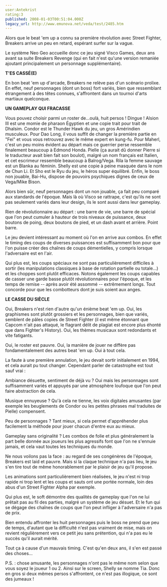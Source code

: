 ```yaml
---
user:Antekrist
rating:3
published: 2008-01-03T00:51:04.000Z
legacy_url: http://www.emunova.net/veda/test/2485.htm
---
```

Alors que le beat 'em up a connu sa première révolution avec Street Fighter, Breakers arrive un peu en retard, espérant surfer sur la vague.  

Le système Neo Geo accueille donc ce jeu signé Visco Games, deux ans avant sa suite Breakers Revenge (qui en fait n'est qu'une version remaniée ajoutant principalement un personnage supplémentaire).  

  

**T'ES CASSÉ(E)**  

En bon beat 'em up d'arcade, Breakers ne relève pas d'un scénario prolixe. En effet, neuf personnages (dont un boss) fort variés, bien que ressemblant étrangement à des têtes connues, s'affrontent dans un tournoi d'arts martiaux quelconque.  

  

**UN GAMEPLAY QUI FRACASSE**  

Vous pouvez choisir parmi un roster de...oulà, huit persos ! Dingue ! Alsion III est une momie de pharaon Égyptien et une copie trait pour trait de Dhalsim. Condor est le Thunder Hawk du jeu, un gros Amérindien musculeux. Pour Dao Long, il vous suffit de changer la première partie en "Fei" et vous vous retrouvez avec le même expert en kung-fu. Pour Maherl, c'est un peu moins évident au départ mais ce guerrier perse ressemble finalement beaucoup à Edmond Honda. Pielle (ça aurait dû donner Pierre si le traducteur avait bien fait son boulot), malgré un nom français est Italien, et cet escrimeur ressemble beaucoup à Balrog/Vega. Rila la femme sauvage est un Blanka au féminin. Shelly est une copie à peine masquée dans le nom de Chun Li. Et Sho est le Ryu du jeu, le héros super équilibré. Enfin, le boss non jouable, Bai-Hu, dispose de pouvoirs psychiques dignes de ceux de Vega/Mike Bison.  

Alors bien sûr, neuf personnages dont un non jouable, ça fait peu comparé aux standards de l'époque. Mais là où Visco se rattrape, c'est qu'ils ne sont pas seulement variés dans leur design, ils le sont aussi dans leur gameplay.  

Rien de révolutionnaire au départ : une barre de vie, une barre de spécial que l'on peut cumuler à hauteur de trois niveaux de puissance, deux boutons de poing, deux boutons de pied, et un dash avant et arrière. Point barre.  

Le jeu devient intéressant au moment où l'on en arrive aux combos. En effet le timing des coups de diverses puissances est suffisamment bon pour que l'on puisse créer des chaînes de coups démentielles, y compris lorsque l'adversaire est en l'air.  

Qui plus est, les coups spéciaux ne sont pas particulièrement difficiles à sortir (les manipulations classiques à base de rotation partielle ou totale...) et les choppes sont plutôt efficaces. Notons également les coups capables de casser une garde basse plutôt révolutionnaires pour l'époque, et les temps de remise -- après avoir été assommé -- extrêmement longs. Tout concorde pour que les combotteurs dont je suis soient aux anges.  

  

**LE CASSE DU SIÈCLE**  

Oui, Breakers n'est rien d'autre qu'un énième beat 'em up. Oui, les graphismes sont plutôt grossiers et les personnages, bien que variés, semblent de pâles copies de Street Fighter (il est même étonnant que Capcom n'ait pas attaqué, le flagrant délit de plagiat est encore plus éhonté que dans Fighter's History). Oui, les thèmes musicaux sont redondants et vite fatigants.  

Oui, le roster est pauvre. Oui, la manière de jouer ne diffère pas fondamentalement des autres beat 'em up. Oui à tout cela.  

La faute à une première annulation, le jeu devait sortir initialement en 1994, et cela aurait pu tout changer. Cependant parler de catastrophe est tout sauf vrai :  

Ambiance désuette, sentiment de déjà vu ? Oui mais les personnages sont suffisamment variés et appuyés par une atmosphère loufoque que l'on peut faire abstraction de cela.  

Musique ennuyeuse ? Qu'à cela ne tienne, les voix digitales amusantes (par exemple les beuglements de Condor ou les petites phrases mal traduites de Pielle) compensent.  

Peu de personnages ? Tant mieux, si cela permet d'appréhender plus facilement la méthode pour jouer chacun d'entre eux au mieux.  

Gameplay sans originalité ? Les combos de folie et plus généralement la part belle donnée aux joueurs les plus agressifs font que l'on ne s'ennuie jamais, et cela vaut toutes les techniques du monde.  

Ne nous voilons pas la face : au regard de ses congénères de l'époque, Breakers est laid et pauvre. Mais si la claque technique n'a pas lieu, le jeu s'en tire tout de même honorablement par le plaisir de jeu qu'il propose.  

Les animations sont particulièrement bien réalisées, le jeu n'est ni trop rapide ni trop lent et les coups et sauts ont une portée normale, loin des abus d'un Street Fighter Alpha par exemple.  

Qui plus est, le soft démontre des qualités de gameplay que l'on ne lui prêtait pas au fil des parties, malgré un système de jeu désuet. Et le fun qui se dégage des chaînes de coups que l'on peut infliger à l'adversaire n'a pas de prix.  

Bien entendu affronter les huit personnages puis le boss ne prend que peu de temps, d'autant que la difficulté n'est pas vraiment de mise, mais on revient régulièrement vers ce petit jeu sans prétention, qui n'a pas eu le succès qu'il aurait mérité.  

Tout ça à cause d'un mauvais timing. C'est qu'en deux ans, il s'en est passé des choses...  

  

P.S. : chose amusante, les personnages n'ont pas le même nom selon que vous soyez le joueur 1 ou 2\. Ainsi sur le screen, Shelly se nomme Tia. Donc en gros si deux mêmes persos s'affrontent, ce n'est pas illogique, ce sont des jumeaux !